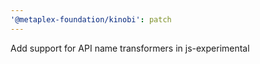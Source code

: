 ```yaml
---
'@metaplex-foundation/kinobi': patch
---
```


Add support for API name transformers in js-experimental
